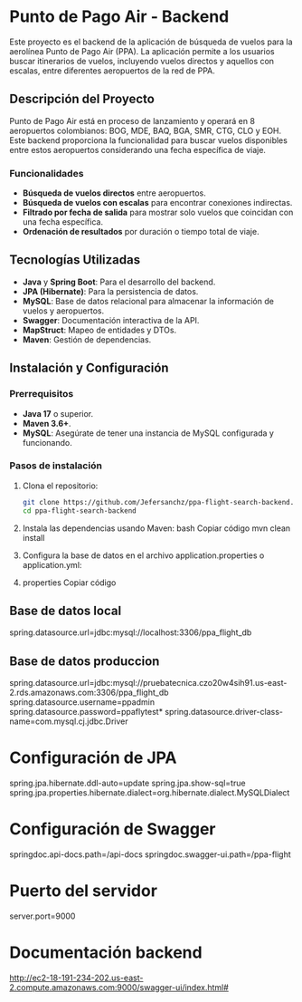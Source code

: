 # Punto de Pago Air - Backend

Este proyecto es el backend de la aplicación de búsqueda de vuelos para la aerolínea Punto de Pago Air (PPA). La aplicación permite a los usuarios buscar itinerarios de vuelos, incluyendo vuelos directos y aquellos con escalas, entre diferentes aeropuertos de la red de PPA.

## Descripción del Proyecto

Punto de Pago Air está en proceso de lanzamiento y operará en 8 aeropuertos colombianos: BOG, MDE, BAQ, BGA, SMR, CTG, CLO y EOH. Este backend proporciona la funcionalidad para buscar vuelos disponibles entre estos aeropuertos considerando una fecha específica de viaje.

### Funcionalidades
- **Búsqueda de vuelos directos** entre aeropuertos.
- **Búsqueda de vuelos con escalas** para encontrar conexiones indirectas.
- **Filtrado por fecha de salida** para mostrar solo vuelos que coincidan con una fecha específica.
- **Ordenación de resultados** por duración o tiempo total de viaje.

## Tecnologías Utilizadas

- **Java** y **Spring Boot**: Para el desarrollo del backend.
- **JPA (Hibernate)**: Para la persistencia de datos.
- **MySQL**: Base de datos relacional para almacenar la información de vuelos y aeropuertos.
- **Swagger**: Documentación interactiva de la API.
- **MapStruct**: Mapeo de entidades y DTOs.
- **Maven**: Gestión de dependencias.

## Instalación y Configuración

### Prerrequisitos

- **Java 17** o superior.
- **Maven 3.6+**.
- **MySQL**: Asegúrate de tener una instancia de MySQL configurada y funcionando.

### Pasos de instalación

1. Clona el repositorio:

   ```bash
   git clone https://github.com/Jefersanchz/ppa-flight-search-backend.git
   cd ppa-flight-search-backend
2. Instala las dependencias usando Maven:
   bash
   Copiar código
   mvn clean install
3. Configura la base de datos en el archivo application.properties o application.yml:

4. properties
Copiar código
## Base de datos local
spring.datasource.url=jdbc:mysql://localhost:3306/ppa_flight_db
## Base de datos produccion
spring.datasource.url=jdbc:mysql://pruebatecnica.czo20w4sih91.us-east-2.rds.amazonaws.com:3306/ppa_flight_db
spring.datasource.username=ppadmin
spring.datasource.password=ppaflytest*
spring.datasource.driver-class-name=com.mysql.cj.jdbc.Driver

# Configuración de JPA
spring.jpa.hibernate.ddl-auto=update
spring.jpa.show-sql=true
spring.jpa.properties.hibernate.dialect=org.hibernate.dialect.MySQLDialect

# Configuración de Swagger
springdoc.api-docs.path=/api-docs
springdoc.swagger-ui.path=/ppa-flight
# Puerto del servidor
server.port=9000
# Documentación backend
http://ec2-18-191-234-202.us-east-2.compute.amazonaws.com:9000/swagger-ui/index.html#
